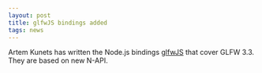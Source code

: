 ```yaml
---
layout: post
title: glfwJS bindings added
tags: news
---
```


Artem Kunets has written the Node.js bindings
[glfwJS](https://github.com/Reon90/glfwJS) that cover GLFW 3.3.  They
are based on new N-API.
